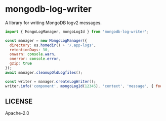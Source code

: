 # mongodb-log-writer

A library for writing MongoDB logv2 messages.

```js
import { MongoLogManager, mongoLogId } from 'mongodb-log-writer';

const manager = new MongoLogManager({
  directory: os.homedir() + '/.app-logs',
  retentionDays: 30,
  onwarn: console.warn,
  onerror: console.error,
  gzip: true
});
await manager.cleanupOldLogfiles();

const writer = manager.createLogWriter();
writer.info('component', mongoLogId(12345), 'context', 'message', { foo: 'bar' });
```

## LICENSE

Apache-2.0
